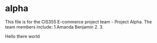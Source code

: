alpha
=====

This file is for the CIS355 E-commerce project team - Project Alpha.
The team members include:
1.Amanda Benjamin
2.
3.

Hello there world
